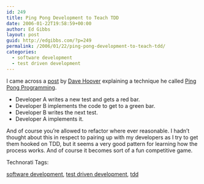 ```yaml
---
id: 249
title: Ping Pong Development to Teach TDD
date: 2006-01-22T19:58:59+00:00
author: Ed Gibbs
layout: post
guid: http://edgibbs.com/?p=249
permalink: /2006/01/22/ping-pong-development-to-teach-tdd/
categories:
  - software development
  - test driven development
---
```

I came across a [post](http://www.redsquirrel.com/blog/archives/00000170.html) by [Dave Hoover](http://redsquirrel.com/dave/) explaining a technique he called [Ping Pong Programming](http://c2.com/cgi/wiki?PairProgrammingPingPongPattern). 

  * Developer A writes a new test and gets a red bar.
  * Developer B implements the code to get to a green bar.
  * Developer B writes the next test.
  * Developer A implements it.

And of course you&#8217;re allowed to refactor where ever reasonable. I hadn&#8217;t thought about this in respect to pairing up with my developers as I try to get them hooked on TDD, but it seems a very good pattern for learning how the process works. And of course it becomes sort of a fun competitive game.

<!-- Technorati Tags Start -->

Technorati Tags:
  
<a href="http://technorati.com/tag/software%20development" rel="tag">software development</a>, <a href="http://technorati.com/tag/test%20driven%20development" rel="tag">test driven development</a>, <a href="http://technorati.com/tag/tdd" rel="tag">tdd</a> 

<!-- Technorati Tags End -->